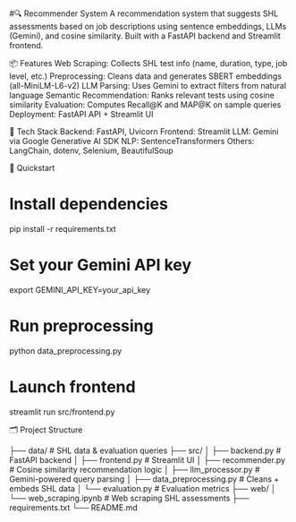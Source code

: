 #🔍 Recommender System
A recommendation system that suggests SHL assessments based on job descriptions using sentence embeddings, LLMs (Gemini), and cosine similarity. Built with a FastAPI backend and Streamlit frontend.

📦 Features
Web Scraping: Collects SHL test info (name, duration, type, job level, etc.)
Preprocessing: Cleans data and generates SBERT embeddings (all-MiniLM-L6-v2)
LLM Parsing: Uses Gemini to extract filters from natural language
Semantic Recommendation: Ranks relevant tests using cosine similarity
Evaluation: Computes Recall@K and MAP@K on sample queries
Deployment: FastAPI API + Streamlit UI

🧰 Tech Stack
Backend: FastAPI, Uvicorn
Frontend: Streamlit
LLM: Gemini via Google Generative AI SDK
NLP: SentenceTransformers
Others: LangChain, dotenv, Selenium, BeautifulSoup

🚀 Quickstart
# Install dependencies
pip install -r requirements.txt
# Set your Gemini API key
export GEMINI_API_KEY=your_api_key
# Run preprocessing
python data_preprocessing.py
# Launch frontend
streamlit run src/frontend.py

🗂 Project Structure

├── data/                         # SHL data & evaluation queries
├── src/
│   ├── backend.py                # FastAPI backend
│   ├── frontend.py               # Streamlit UI
│   ├── recommender.py            # Cosine similarity recommendation logic
│   ├── llm_processor.py          # Gemini-powered query parsing
│   ├── data_preprocessing.py     # Cleans + embeds SHL data
│   └── evaluation.py             # Evaluation metrics
├── web/
│   └── web_scraping.ipynb        # Web scraping SHL assessments
├── requirements.txt
└── README.md


